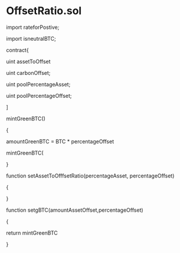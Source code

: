 # OffsetRatio.sol

import rateforPostive;

import isneutralBTC;

contract{

uint assetToOffset

uint carbonOffset;

uint poolPercentageAsset;

uint poolPercentageOffset;

]

mintGreenBTC()

{

amountGreenBTC = BTC \* percentageOffset&#x20;

mintGreenBTC(

}



function setAssetToOfffsetRatio(percentageAsset, percentageOffset)

{

}

function setgBTC(amountAssetOffset,percentageOffset)

{

return mintGreenBTC

}

